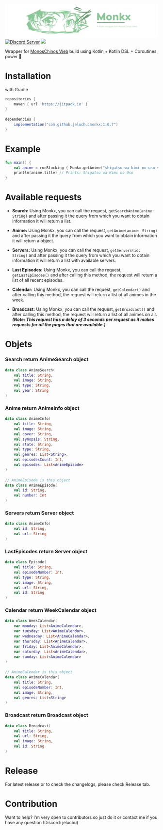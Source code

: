 
![Monkx Banner](https://raw.githubusercontent.com/jeluchu/monkx/develop/assets/monkx.png)    
[![Discord Server](https://img.shields.io/discord/460491088004907029.svg?style=flat&logo=discord)](https://discord.gg/2DZHfxv9XN)  [![](https://jitpack.io/v/jeluchu/monkx.svg)](https://jitpack.io/#jeluchu/monkx)

Wrapper for [MonosChinos Web](https://monoschinos2.com/) build using Kotlin + Kotlin DSL + Coroutines power 🚀

# Installation
with Gradle
```groovy  
repositories {   
	maven { url 'https://jitpack.io' }  
}  
  
dependencies {  
	implementation("com.github.jeluchu:monkx:1.0.7")
}  
```  
# Example
```kotlin  
fun main() {  
	val anime = runBlocking { Monkx.getAnime("shigatsu-wa-kimi-no-uso-sub-espanol") } 
	println(anime.title) // Prints: Shigatsu wa Kimi no Uso
}  
```      

# Available requests

- **Search:** Using Monkx, you can call the request, `getSearchAnime(anime: String)` and after passing it the query from which you want to obtain information it will return a list.

- **Anime:** Using Monkx, you can call the request, `getAnime(anime: String)` and after passing it the query from which you want to obtain information it will return a object.

- **Servers:** Using Monkx, you can call the request, `getServers(id: String)` and after passing it the query from which you want to obtain information it will return a list with available servers.

- **Last Episodes:** Using Monkx, you can call the request, `getLastEpisodes()` and after calling this method, the request will return a list of all recent episodes.

- **Calendar:** Using Monkx, you can call the request, `getCalendar()` and after calling this method, the request will return a list of all animes in the week.

- **Broadcast:** Using Monkx, you can call the request, `getBroadcast()` and after calling this method, the request will return a list of all animes on air. ***(Note: This request has a delay of 3 seconds per request as it makes requests for all the pages that are available.)***

# Objets

### Search return AnimeSearch object
```kotlin  
data class AnimeSearch(  
	val title: String,  
	val image: String,  
	val type: String,  
	val year: String  
)
```

### Anime return AnimeInfo object
```kotlin  
data class AnimeInfo(  
	val title: String,  
	val image: String,  
	val cover: String,  
	val synopsis: String,  
	val state: String,  
	val type: String,  
	val genres: List<String>,  
	val episodesCount: Int,  
	val episodes: List<AnimeEpisode>
)

// AnimeEpisode is this object
data class AnimeEpisode(  
	val id: String,  
	val number: Int  
)
```

### Servers return Server object
```kotlin  
data class AnimeInfo(  
	val id: String,  
	val url: String
)
```

### LastEpisodes return Server object
```kotlin  
data class Episode(  
	val title: String,  
	val episodeNumber: Int,  
	val type: String,  
	val image: String,   
	val url: String,  
	val id: String  
)
```

### Calendar return WeekCalendar object
```kotlin  
data class WeekCalendar(  
	var monday: List<AnimeCalendar>,   
	var tuesday: List<AnimeCalendar>,  
	var wednesday: List<AnimeCalendar>,  
	var thursday: List<AnimeCalendar>,  
	var friday: List<AnimeCalendar>,  
	var saturday: List<AnimeCalendar>,  
	var sunday: List<AnimeCalendar>
)

// AnimeCalendar is this object
data class AnimeCalendar(  
	val title: String,  
	val episodeNumber: Int,  
	val image: String,  
	val genres: List<String>  
)
```

### Broadcast return Broadcast object
```kotlin  
data class Broadcast(   
	val title: String,  
	val url: String,  
	val image: String,  
	val id: String  
)
```

# Release
For latest release or to check the changelogs, please check Release tab.

# Contribution
Want to help? I'm very open to contributors so just do it or contact me if you have any question (Discord: jeluchu)
